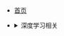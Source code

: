 * [首页](index.md)

* <details>
  <summary>深度学习相关</summary>

  * <details>
    <summary>python_in_deep_learning</summary>
    
    * [chapter_1](python_in_deep_learning/chapter_1/1.1.md)
    * [chapter_2](#)
    </details>
    
  </details>


